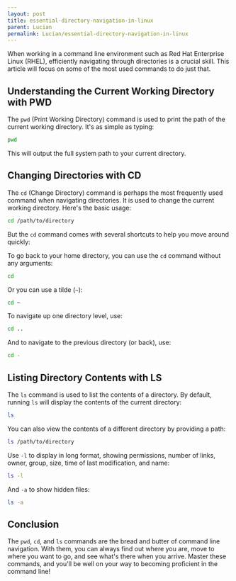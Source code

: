 ```yaml
---
layout: post
title: essential-directory-navigation-in-linux
parent: Lucian
permalink: Lucian/essential-directory-navigation-in-linux
---
```


When working in a command line environment such as Red Hat Enterprise Linux (RHEL), efficiently navigating through directories is a crucial skill. This article will focus on some of the most used commands to do just that.

## Understanding the Current Working Directory with PWD

The `pwd` (Print Working Directory) command is used to print the path of the current working directory. It's as simple as typing:

```bash
pwd
```

This will output the full system path to your current directory.

## Changing Directories with CD

The `cd` (Change Directory) command is perhaps the most frequently used command when navigating directories. It is used to change the current working directory. Here's the basic usage:

```bash
cd /path/to/directory
```

But the `cd` command comes with several shortcuts to help you move around quickly:

To go back to your home directory, you can use the `cd` command without any arguments:

```bash
cd
```

Or you can use a tilde (`~`):

```bash
cd ~
```

To navigate up one directory level, use:

```bash
cd ..
```

And to navigate to the previous directory (or back), use:

```bash
cd -
```

## Listing Directory Contents with LS

The `ls` command is used to list the contents of a directory. By default, running `ls` will display the contents of the current directory:

```bash
ls
```

You can also view the contents of a different directory by providing a path:

```bash
ls /path/to/directory
```

Use `-l` to display in long format, showing permissions, number of links, owner, group, size, time of last modification, and name:

```bash
ls -l
```

And `-a` to show hidden files:

```bash
ls -a
```

## Conclusion

The `pwd`, `cd`, and `ls` commands are the bread and butter of command line navigation. With them, you can always find out where you are, move to where you want to go, and see what's there when you arrive. Master these commands, and you'll be well on your way to becoming proficient in the command line!
